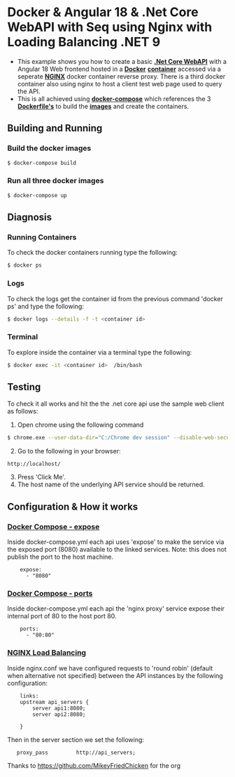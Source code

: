 
# Docker & Angular 18 & .Net Core WebAPI with Seq using Nginx with Loading Balancing .NET 9 
- This example shows you how to create a basic **[.Net Core WebAPI](https://docs.microsoft.com/en-us/aspnet/core/tutorials/first-web-api?view=aspnetcore-2.1)** with a Angular 18 Web frontend hosted in a **[Docker](https://www.docker.com/)** **[container](https://www.docker.com/what-container)** accessed via a seperate **[NGINX](https://www.nginx.com/)** docker container reverse proxy.  There is a third docker container also using nginx to host a client test web page used to query the API.
- This is all achieved using **[docker-compose](https://docs.docker.com/compose/)** which references the 3 **[Dockerfile's](https://docs.docker.com/engine/reference/builder/)** to build the **[images](https://docs.docker.com/v17.09/engine/userguide/storagedriver/imagesandcontainers/)** and create the containers.

## Building and Running
### Build the docker images
```sh
$ docker-compose build
```

### Run all three docker images
```sh
$ docker-compose up
```
## Diagnosis
### Running Containers
To check the docker containers running type the following:
```sh
$ docker ps
```

### Logs
To check the logs get the container id from the previous command 'docker ps' and type the following:
```sh
$ docker logs --details -f -t <container id>
```

### Terminal
To explore inside the container via a terminal type the following:
```sh
$ docker exec -it <container id>  /bin/bash
```

## Testing
To check it all works and hit the the .net core api use the sample web client as follows:
1. Open chrome using the following command
```sh
$ chrome.exe --user-data-dir="C:/Chrome dev session" --disable-web-security
```
2. Go to the following in your browser:
``` 
http://localhost/ 
```
3. Press 'Click Me'.  
4. The host name of the underlying API service should be returned.

## Configuration & How it works


### [Docker Compose - expose](https://docs.docker.com/compose/compose-file/#expose)
Inside docker-compose.yml each api uses 'expose' to make the service via the exposed port (8080) available to the linked services.  Note: this does not publish the port to the host machine.
```
    expose:
      - "8080"
```

### [Docker Compose - ports](https://docs.docker.com/compose/compose-file/#ports)
Inside docker-compose.yml each api the 'nginx proxy' service expose their internal port of 80 to the host port 80. 
```
    ports:
      - "80:80"
```

### [NGINX Load Balancing](http://nginx.org/en/docs/http/load_balancing.html)
Inside nginx.conf we have configured requests to 'round robin' (default when alternative not specified) between the API instances by the following configuration:
```
    links:
    upstream api_servers {
		server api1:8080;
		server api2:8080;

    }
```
Then in the server section we set the following:
```
   proxy_pass         http://api_servers;
```

Thanks to https://github.com/MikeyFriedChicken for the org

